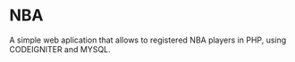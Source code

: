 # NBA
A simple web aplication that allows to registered NBA players in PHP, using CODEIGNITER and MYSQL.
